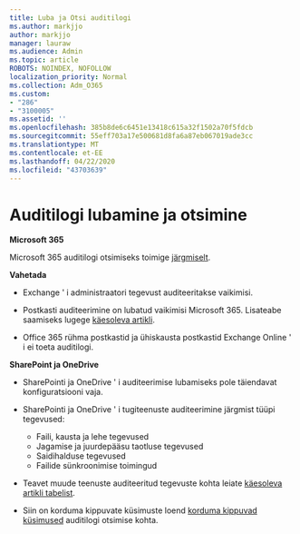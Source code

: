 ```yaml
---
title: Luba ja Otsi auditilogi
ms.author: markjjo
author: markjjo
manager: lauraw
ms.audience: Admin
ms.topic: article
ROBOTS: NOINDEX, NOFOLLOW
localization_priority: Normal
ms.collection: Adm_O365
ms.custom:
- "286"
- "3100005"
ms.assetid: ''
ms.openlocfilehash: 385b8de6c6451e13418c615a32f1502a70f5fdcb
ms.sourcegitcommit: 55eff703a17e500681d8fa6a87eb067019ade3cc
ms.translationtype: MT
ms.contentlocale: et-EE
ms.lasthandoff: 04/22/2020
ms.locfileid: "43703639"
---
```

# <a name="enable-and-search-the-audit-log"></a>Auditilogi lubamine ja otsimine

**Microsoft 365**

Microsoft 365 auditilogi otsimiseks toimige [järgmiselt](https://docs.microsoft.com/office365/securitycompliance/search-the-audit-log-in-security-and-compliance#search-the-audit-log).

**Vahetada**

- Exchange ' i administraatori tegevust auditeeritakse vaikimisi.

- Postkasti auditeerimine on lubatud vaikimisi Microsoft 365. Lisateabe saamiseks lugege [käesoleva artikli](https://docs.microsoft.com/office365/securitycompliance/enable-mailbox-auditing).

- Office 365 rühma postkastid ja ühiskausta postkastid Exchange Online ' i ei toeta auditilogi.

**SharePoint ja OneDrive**

- SharePointi ja OneDrive ' i auditeerimise lubamiseks pole täiendavat konfiguratsiooni vaja.

- SharePointi ja OneDrive ' i tugiteenuste auditeerimine järgmist tüüpi tegevused:

    - Faili, kausta ja lehe tegevused
    - Jagamise ja juurdepääsu taotluse tegevused
    - Saidihalduse tegevused
    - Failide sünkroonimise toimingud

- Teavet muude teenuste auditeeritud tegevuste kohta leiate [käesoleva artikli tabelist](https://docs.microsoft.com/office365/securitycompliance/search-the-audit-log-in-security-and-compliance#audited-activities).

- Siin on korduma kippuvate küsimuste loend [korduma kippuvad küsimused](https://docs.microsoft.com/office365/securitycompliance/search-the-audit-log-in-security-and-compliance#frequently-asked-questions) auditilogi otsimise kohta.